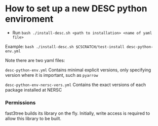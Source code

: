 # How to set up a new DESC python enviroment

* Run `bash ./install-desc.sh <path to installation> <name of yaml file>`

Example:  `bash ./install-desc.sh $CSCRATCH/test-install desc-python-env.yml`

Note there are two yaml files: 

`desc-python-env.yml` Contains minimal explicit versions, only specifying version where it is important, such as `pyarrow`

`desc-python-env-nersc-vers.yml` Contains the exact versions of each package installed at NERSC


### Permissions
fast3tree builds its library on the fly.  Initially, write access is required to allow this library to be built.
